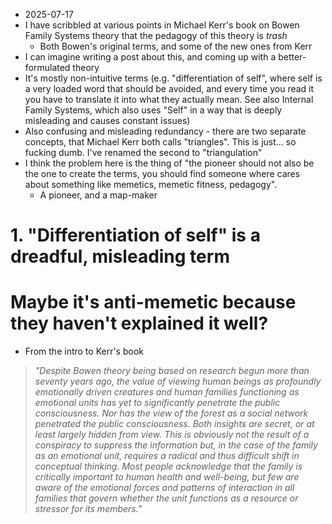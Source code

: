 - 2025-07-17
- I have scribbled at various points in Michael Kerr's book on Bowen Family Systems theory  that the pedagogy of this theory is *trash*
	- Both Bowen's original terms, and some of the new ones from Kerr
- I can imagine writing a post about this, and coming up with a better-formulated theory
- It's mostly non-intuitive terms (e.g. "differentiation of self", where self is a very loaded word that should be avoided, and every time you read it you have to translate it into what they actually mean. See also Internal Family Systems, which also uses "Self" in a way that is deeply misleading and causes constant issues)
- Also confusing and misleading redundancy - there are two separate concepts, that Michael Kerr both calls "triangles". This is just... so fucking dumb. I've renamed the second to "triangulation"
- I think the problem here is the thing of "the pioneer should not also be the one to create the terms, you should find someone where cares about something like memetics, memetic fitness, pedagogy". 
	- A pioneer, and a map-maker
# 1. "Differentiation of self" is a dreadful, misleading term

# Maybe it's anti-memetic because they haven't explained it well?
- From the intro to Kerr's book
> *"Despite Bowen theory being based on research begun more than seventy years ago, the value of viewing human beings as profoundly emotionally driven creatures and human families functioning as emotional units has yet to significantly penetrate the public consciousness. Nor has the view of the forest as a social network penetrated the public consciousness. Both insights are secret, or at least largely hidden from view. This is obviously not the result of a conspiracy to suppress the information but, in the case of the family as an emotional unit, requires a radical and thus difficult shift in conceptual thinking. Most people acknowledge that the family is critically important to human health and well-being, but few are aware of the emotional forces and patterns of interaction in all families that govern whether the unit functions as a resource or stressor for its members."*

